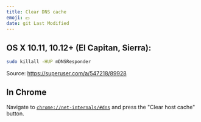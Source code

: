 ```yaml
---
title: Clear DNS cache
emoji: 💵
date: git Last Modified
---
```


## OS X 10.11, 10.12+ (El Capitan, Sierra):

```sh
sudo killall -HUP mDNSResponder
```

Source: https://superuser.com/a/547218/89928

## In Chrome

Navigate to [`chrome://net-internals/#dns`](chrome://net-internals/#dns) and press the "Clear host cache" button.
